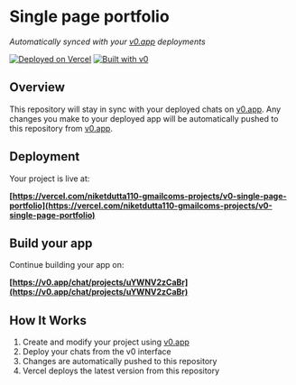 # Single page portfolio

*Automatically synced with your [v0.app](https://v0.app) deployments*

[![Deployed on Vercel](https://img.shields.io/badge/Deployed%20on-Vercel-black?style=for-the-badge&logo=vercel)](https://vercel.com/niketdutta110-gmailcoms-projects/v0-single-page-portfolio)
[![Built with v0](https://img.shields.io/badge/Built%20with-v0.app-black?style=for-the-badge)](https://v0.app/chat/projects/uYWNV2zCaBr)

## Overview

This repository will stay in sync with your deployed chats on [v0.app](https://v0.app).
Any changes you make to your deployed app will be automatically pushed to this repository from [v0.app](https://v0.app).

## Deployment

Your project is live at:

**[https://vercel.com/niketdutta110-gmailcoms-projects/v0-single-page-portfolio](https://vercel.com/niketdutta110-gmailcoms-projects/v0-single-page-portfolio)**

## Build your app

Continue building your app on:

**[https://v0.app/chat/projects/uYWNV2zCaBr](https://v0.app/chat/projects/uYWNV2zCaBr)**

## How It Works

1. Create and modify your project using [v0.app](https://v0.app)
2. Deploy your chats from the v0 interface
3. Changes are automatically pushed to this repository
4. Vercel deploys the latest version from this repository